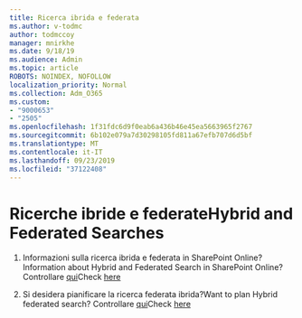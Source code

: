 ```yaml
---
title: Ricerca ibrida e federata
ms.author: v-todmc
author: todmccoy
manager: mnirkhe
ms.date: 9/18/19
ms.audience: Admin
ms.topic: article
ROBOTS: NOINDEX, NOFOLLOW
localization_priority: Normal
ms.collection: Adm_O365
ms.custom:
- "9000653"
- "2505"
ms.openlocfilehash: 1f31fdc6d9f0eab6a436b46e45ea5663965f2767
ms.sourcegitcommit: 6b102e079a7d30298105fd811a67efb707d6d5bf
ms.translationtype: MT
ms.contentlocale: it-IT
ms.lasthandoff: 09/23/2019
ms.locfileid: "37122408"
---
```

# <a name="hybrid-and-federated-searches"></a><span data-ttu-id="e3641-102">Ricerche ibride e federate</span><span class="sxs-lookup"><span data-stu-id="e3641-102">Hybrid and Federated Searches</span></span> 

1. <span data-ttu-id="e3641-103">Informazioni sulla ricerca ibrida e federata in SharePoint Online?</span><span class="sxs-lookup"><span data-stu-id="e3641-103">Information about Hybrid and Federated Search in SharePoint Online?</span></span>
    <span data-ttu-id="e3641-104">Controllare [qui](https://docs.microsoft.com/sharepoint/hybrid/hybrid-search-in-sharepoint)</span><span class="sxs-lookup"><span data-stu-id="e3641-104">Check [here](https://docs.microsoft.com/sharepoint/hybrid/hybrid-search-in-sharepoint)</span></span>

2. <span data-ttu-id="e3641-105">Si desidera pianificare la ricerca federata ibrida?</span><span class="sxs-lookup"><span data-stu-id="e3641-105">Want to plan Hybrid federated search?</span></span>
    <span data-ttu-id="e3641-106">Controllare [qui](https://docs.microsoft.com/sharepoint/hybrid/plan-hybrid-federated-search)</span><span class="sxs-lookup"><span data-stu-id="e3641-106">Check [here](https://docs.microsoft.com/sharepoint/hybrid/plan-hybrid-federated-search)</span></span>